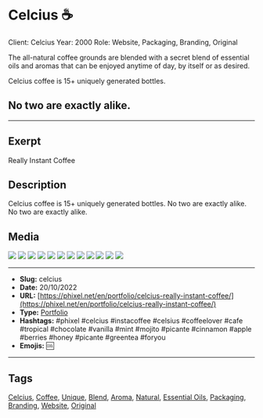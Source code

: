 # Celcius ☕
Client: Celcius
Year: 2000
Role: Website, Packaging, Branding, Original

The all-natural coffee grounds are blended with a secret blend of essential oils and aromas that can be enjoyed anytime of day, by itself or as desired.

Celcius coffee is 15+ uniquely generated bottles.
## No two are exactly alike.
------------
## Exerpt
Really Instant Coffee
## Description
Celcius coffee is 15+ uniquely generated bottles. No two are exactly alike. No two are exactly alike.
## Media
<img src="media/51e8a9e8/celcius-bar-cut.jpg">
<img src="media/96e90ad5/celcius-bar.jpg">
<img src="media/fe5ca1ee/celcius-beach.jpg">
<img src="media/46e6ca5c/celcius-honey.jpg">
<img src="media/fb299afb/celcius-morning-cut.jpg">
<img src="media/b55b3780/celcius-morning.jpg">
<img src="media/a3345082/bottle-splash.bin">
<img src="media/e7744bd6/bottle.bin">
<img src="media/6f2adee2/all.jpg">
<img src="media/a4b4d0ba/amaretto.jpg">
<img src="media/de6eb353/loading.webp">
<img src="media/7829be52/presentation.mp4">

------------
- **Slug:** celcius
- **Date:** 20/10/2022
- **URL:** [https://phixel.net/en/portfolio/celcius-really-instant-coffee/](https://phixel.net/en/portfolio/celcius-really-instant-coffee/)
- **Type:** [Portfolio](#portfolio)
- **Hashtags:** #phixel #celcius #instacoffee #celsius #coffeelover #cafe #tropical #chocolate #vanilla #mint #mojito #picante #cinnamon #apple #berries #honey #picante #greentea #foryou
- **Emojis:** 🆒

------------
## Tags
[Celcius](#celcius), [Coffee](#coffee), [Unique](#unique), [Blend](#blend), [Aroma](#aroma), [Natural](#natural), [Essential Oils](#essential-oils), [Packaging](#packaging), [Branding](#branding), [Website](#website), [Original](#original)
